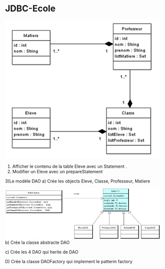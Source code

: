 JDBC-Ecole
==========
![](ecole.jpg)

1) Afficher le contenu de la table Eleve avec un Statement .
2) Modifier un Eleve avec un prepareStatement

3)Le modéle DAO
a) Crée les objects Eleve, Classe, Professeur, Matiere

![](dao.png)
b) Crée la classe abstracte DAO<T>

c) Crée les 4 DAO qui herite de DAO

D) Crée la classe DAOFactory qui implement le patterm factory




